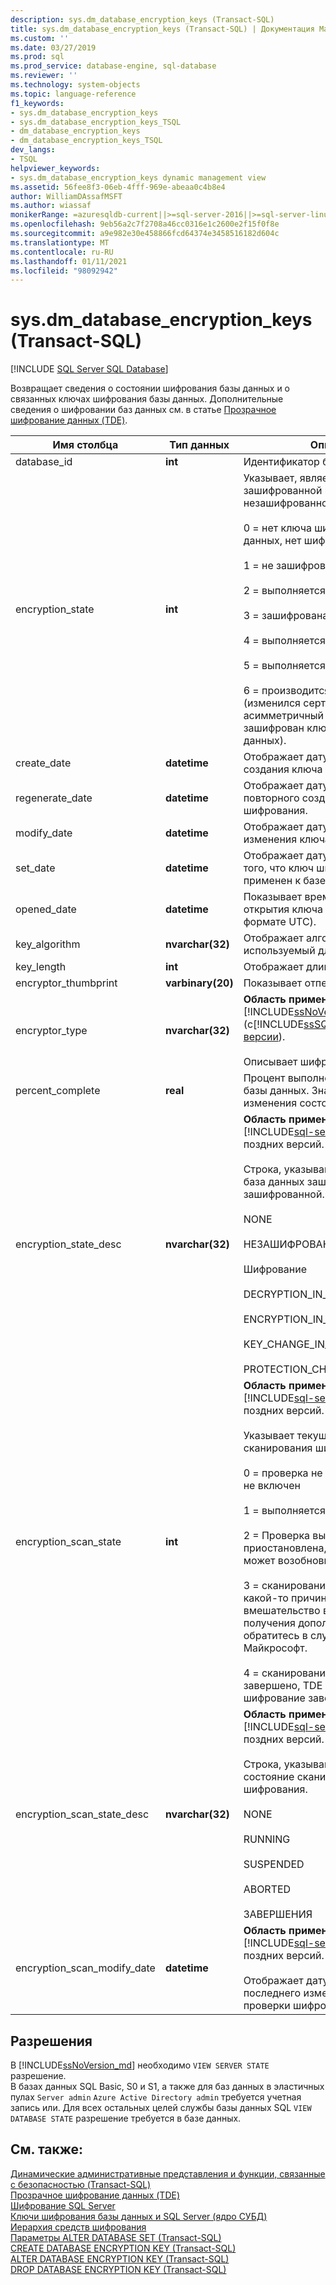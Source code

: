 ```yaml
---
description: sys.dm_database_encryption_keys (Transact-SQL)
title: sys.dm_database_encryption_keys (Transact-SQL) | Документация Майкрософт
ms.custom: ''
ms.date: 03/27/2019
ms.prod: sql
ms.prod_service: database-engine, sql-database
ms.reviewer: ''
ms.technology: system-objects
ms.topic: language-reference
f1_keywords:
- sys.dm_database_encryption_keys
- sys.dm_database_encryption_keys_TSQL
- dm_database_encryption_keys
- dm_database_encryption_keys_TSQL
dev_langs:
- TSQL
helpviewer_keywords:
- sys.dm_database_encryption_keys dynamic management view
ms.assetid: 56fee8f3-06eb-4fff-969e-abeaa0c4b8e4
author: WilliamDAssafMSFT
ms.author: wiassaf
monikerRange: =azuresqldb-current||>=sql-server-2016||>=sql-server-linux-2017||=azuresqldb-mi-current
ms.openlocfilehash: 9eb56a2c7f2708a46cc0316e1c2600e2f15f0f8e
ms.sourcegitcommit: a9e982e30e458866fcd64374e3458516182d604c
ms.translationtype: MT
ms.contentlocale: ru-RU
ms.lasthandoff: 01/11/2021
ms.locfileid: "98092942"
---
```

# <a name="sysdm_database_encryption_keys-transact-sql"></a>sys.dm_database_encryption_keys (Transact-SQL)
[!INCLUDE [SQL Server SQL Database](../../includes/applies-to-version/sql-asdb.md)]

  Возвращает сведения о состоянии шифрования базы данных и о связанных ключах шифрования базы данных. Дополнительные сведения о шифровании баз данных см. в статье [Прозрачное шифрование данных (TDE)](../../relational-databases/security/encryption/transparent-data-encryption.md).  
 
|Имя столбца|Тип данных|Описание|  
|-----------------|---------------|-----------------|  
|database_id|**int**|Идентификатор базы данных.|  
|encryption_state|**int**|Указывает, является ли база данных зашифрованной или незашифрованной.<br /><br /> 0 = нет ключа шифрования базы данных, нет шифрования<br /><br /> 1 = не зашифрована<br /><br /> 2 = выполняется шифрование<br /><br /> 3 = зашифрована<br /><br /> 4 = выполняется изменение ключа<br /><br /> 5 = выполняется расшифровка<br /><br /> 6 = производится изменение защиты (изменился сертификат или асимметричный ключ, которым зашифрован ключ шифрования базы данных).|  
|create_date|**datetime**|Отображает дату (в формате UTC) создания ключа шифрования.|  
|regenerate_date|**datetime**|Отображает дату (в формате UTC) повторного создания ключа шифрования.|  
|modify_date|**datetime**|Отображает дату (в формате UTC) изменения ключа шифрования.|  
|set_date|**datetime**|Отображает дату (в формате UTC) того, что ключ шифрования был применен к базе данных.|  
|opened_date|**datetime**|Показывает время последнего открытия ключа базы данных (в формате UTC).|  
|key_algorithm|**nvarchar(32)**|Отображает алгоритм, используемый для ключа.|  
|key_length|**int**|Отображает длину ключа.|  
|encryptor_thumbprint|**varbinary(20)**|Показывает отпечаток шифратора.|  
|encryptor_type|**nvarchar(32)**|**Область применения**: [!INCLUDE[ssNoVersion](../../includes/ssnoversion-md.md)] (с[!INCLUDE[ssSQL11](../../includes/sssql11-md.md)] до [текущей версии](../../sql-server/what-s-new-in-sql-server-2016.md)).<br /><br /> Описывает шифратор.|  
|percent_complete|**real**|Процент выполнения шифрования базы данных. Значение 0, если изменения состояния не было.|
|encryption_state_desc|**nvarchar(32)**|**Область применения**: [!INCLUDE[sql-server-2019](../../includes/sssqlv15-md.md)] и более поздних версий.<br><br> Строка, указывающая, является ли база данных зашифрованной или не зашифрованной.<br><br>NONE<br><br>НЕЗАШИФРОВАННЫЕ<br><br>Шифрование<br><br>DECRYPTION_IN_PROGRESS<br><br>ENCRYPTION_IN_PROGRESS<br><br>KEY_CHANGE_IN_PROGRESS<br><br>PROTECTION_CHANGE_IN_PROGRESS|
|encryption_scan_state|**int**|**Область применения**: [!INCLUDE[sql-server-2019](../../includes/sssqlv15-md.md)] и более поздних версий.<br><br>Указывает текущее состояние сканирования шифрования. <br><br>0 = проверка не инициирована, TDE не включен<br><br>1 = выполняется сканирование.<br><br>2 = Проверка выполняется, но приостановлена, пользователь может возобновить работу.<br><br>3 = сканирование было прервано по какой-то причине, требуется вмешательство вручную. Для получения дополнительной помощи обратитесь в служба поддержки Майкрософт.<br><br>4 = сканирование успешно завершено, TDE включен и шифрование завершено.|
|encryption_scan_state_desc|**nvarchar(32)**|**Область применения**: [!INCLUDE[sql-server-2019](../../includes/sssqlv15-md.md)] и более поздних версий.<br><br>Строка, указывающая текущее состояние сканирования шифрования.<br><br> NONE<br><br>RUNNING<br><br>SUSPENDED<br><br>ABORTED<br><br>ЗАВЕРШЕНИЯ|
|encryption_scan_modify_date|**datetime**|**Область применения**: [!INCLUDE[sql-server-2019](../../includes/sssqlv15-md.md)] и более поздних версий.<br><br> Отображает дату (в формате UTC) последнего изменения состояния проверки шифрования.|
  
## <a name="permissions"></a>Разрешения

В [!INCLUDE[ssNoVersion_md](../../includes/ssnoversion-md.md)] необходимо `VIEW SERVER STATE` разрешение.   
В базах данных SQL Basic, S0 и S1, а также для баз данных в эластичных пулах `Server admin` `Azure Active Directory admin` требуется учетная запись или. Для всех остальных целей службы базы данных SQL `VIEW DATABASE STATE` разрешение требуется в базе данных.   

## <a name="see-also"></a>См. также:  

 [Динамические административные представления и функции, связанные с безопасностью (Transact-SQL)](../../relational-databases/system-dynamic-management-views/security-related-dynamic-management-views-and-functions-transact-sql.md)   
 [Прозрачное шифрование данных (TDE)](../../relational-databases/security/encryption/transparent-data-encryption.md)   
 [Шифрование SQL Server](../../relational-databases/security/encryption/sql-server-encryption.md)   
 [Ключи шифрования базы данных и SQL Server (ядро СУБД)](../../relational-databases/security/encryption/sql-server-and-database-encryption-keys-database-engine.md)   
 [Иерархия средств шифрования](../../relational-databases/security/encryption/encryption-hierarchy.md)   
 [Параметры ALTER DATABASE SET (Transact-SQL)](../../t-sql/statements/alter-database-transact-sql-set-options.md)   
 [CREATE DATABASE ENCRYPTION KEY (Transact-SQL)](../../t-sql/statements/create-database-encryption-key-transact-sql.md)   
 [ALTER DATABASE ENCRYPTION KEY (Transact-SQL)](../../t-sql/statements/alter-database-encryption-key-transact-sql.md)   
 [DROP DATABASE ENCRYPTION KEY (Transact-SQL)](../../t-sql/statements/drop-database-encryption-key-transact-sql.md)  
  
